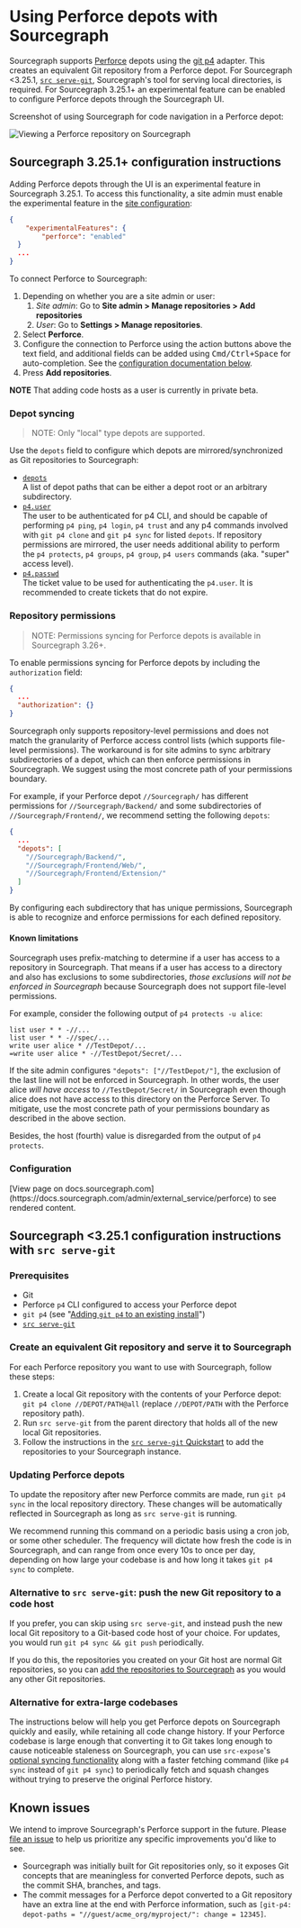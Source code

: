 # Using Perforce depots with Sourcegraph

Sourcegraph supports [Perforce](https://perforce.com) depots using the [git p4](https://git-scm.com/docs/git-p4) adapter. This creates an equivalent Git repository from a Perforce depot. For Sourcegraph <3.25.1, [`src serve-git`](../external_service/src_serve_git.md), Sourcegraph's tool for serving local directories, is required. For Sourcegraph 3.25.1+ an experimental feature can be enabled to configure Perforce depots through the Sourcegraph UI.

Screenshot of using Sourcegraph for code navigation in a Perforce depot:

![Viewing a Perforce repository on Sourcegraph](https://sourcegraphstatic.com/git-p4-example.png)


## Sourcegraph 3.25.1+ configuration instructions

Adding Perforce depots through the UI is an experimental feature in Sourcegraph 3.25.1. To access this functionality, a site admin must enable the experimental feature in the [site configuration](../config/site_config.md):

```json
{
	"experimentalFeatures": {
		"perforce": "enabled"
  }
  ...
}
```

To connect Perforce to Sourcegraph:

1. Depending on whether you are a site admin or user:
   1. *Site admin*: Go to **Site admin > Manage repositories > Add repositories**
   1. *User*: Go to **Settings > Manage repositories**.
1. Select **Perforce**.
1. Configure the connection to Perforce using the action buttons above the text field, and additional fields can be added using <kbd>Cmd/Ctrl+Space</kbd> for auto-completion. See the [configuration documentation below](#configuration).
1. Press **Add repositories**.

**NOTE** That adding code hosts as a user is currently in private beta.

### Depot syncing

> NOTE: Only "local" type depots are supported.

Use the `depots` field to configure which depots are mirrored/synchronized as Git repositories to Sourcegraph:

- [`depots`](perforce.md#depots)<br>A list of depot paths that can be either a depot root or an arbitrary subdirectory.
- [`p4.user`](perforce.md#p4-user)<br>The user to be authenticated for p4 CLI, and should be capable of performing `p4 ping`, `p4 login`, `p4 trust` and any p4 commands involved with `git p4 clone` and `git p4 sync` for listed `depots`. If repository permissions are mirrored, the user needs additional ability to perform the `p4 protects`, `p4 groups`, `p4 group`, `p4 users` commands (aka. "super" access level).
- [`p4.passwd`](perforce.md#p4-passwd)<br>The ticket value to be used for authenticating the `p4.user`. It is recommended to create tickets that do not expire.

### Repository permissions

> NOTE: Permissions syncing for Perforce depots is available in Sourcegraph 3.26+.

To enable permissions syncing for Perforce depots by including the `authorization` field:

```json
{
  ...
  "authorization": {}
}
```

Sourcegraph only supports repository-level permissions and does not match the granularity of Perforce access control lists (which supports file-level permissions). The workaround is for site admins to sync arbitrary subdirectories of a depot, which can then enforce permissions in Sourcegraph. We suggest using the most concrete path of your permissions boundary.

For example, if your Perforce depot `//Sourcegraph/` has different permissions for `//Sourcegraph/Backend/` and some subdirectories of `//Sourcegraph/Frontend/`, we recommend setting the following `depots`:

```json
{
  ...
  "depots": [
    "//Sourcegraph/Backend/",
    "//Sourcegraph/Frontend/Web/",
    "//Sourcegraph/Frontend/Extension/"
  ]
}
```

By configuring each subdirectory that has unique permissions, Sourcegraph is able to recognize and enforce permissions for each defined repository.

#### Known limitations

Sourcegraph uses prefix-matching to determine if a user has access to a repository in Sourcegraph. That means if a user has access to a directory and also has exclusions to some subdirectories, _those exclusions will not be enforced in Sourcegraph_ because Sourcegraph does not support file-level permissions.

For example, consider the following output of `p4 protects -u alice`:

```
list user * * -//...
list user * * -//spec/...
write user alice * //TestDepot/...
=write user alice * -//TestDepot/Secret/...
```

If the site admin configures `"depots": ["//TestDepot/"]`, the exclusion of the last line will not be enforced in Sourcegraph. In other words, the user alice _will have access_ to `//TestDepot/Secret/` in Sourcegraph even though alice does not have access to this directory on the Perforce Server. To mitigate, use the most concrete path of your permissions boundary as described in the above section.

Besides, the host (fourth) value is disregarded from the output of `p4 protects`.

### Configuration

<div markdown-func=jsonschemadoc jsonschemadoc:path="admin/external_service/perforce.schema.json">[View page on docs.sourcegraph.com](https://docs.sourcegraph.com/admin/external_service/perforce) to see rendered content.</div>

## Sourcegraph <3.25.1 configuration instructions with `src serve-git`

### Prerequisites

- Git
- Perforce `p4` CLI configured to access your Perforce depot
- `git p4` (see "[Adding `git p4` to an existing install](https://git.wiki.kernel.org/index.php/GitP4#Adding_git-p4_to_an_existing_install)")
- [`src serve-git`](../external_service/src_serve_git.md)

### Create an equivalent Git repository and serve it to Sourcegraph

For each Perforce repository you want to use with Sourcegraph, follow these steps:

1. Create a local Git repository with the contents of your Perforce depot: `git p4 clone //DEPOT/PATH@all` (replace `//DEPOT/PATH` with the Perforce repository path).
1. Run `src serve-git` from the parent directory that holds all of the new local Git repositories.
1. Follow the instructions in the [`src serve-git` Quickstart](../external_service/src_serve_git.md#quickstart) to add the repositories to your Sourcegraph instance.

### Updating Perforce depots

To update the repository after new Perforce commits are made, run `git p4 sync` in the local repository directory. These changes will be automatically reflected in Sourcegraph as long as `src serve-git` is running.

We recommend running this command on a periodic basis using a cron job, or some other scheduler. The frequency will dictate how fresh the code is in Sourcegraph, and can range from once every 10s to once per day, depending on how large your codebase is and how long it takes `git p4 sync` to complete.

### Alternative to `src serve-git`: push the new Git repository to a code host

If you prefer, you can skip using `src serve-git`, and instead push the new local Git repository to a Git-based code host of your choice. For updates, you would run `git p4 sync && git push` periodically.

If you do this, the repositories you created on your Git host are normal Git repositories, so you can [add the repositories to Sourcegraph](index.md) as you would any other Git repositories.

### Alternative for extra-large codebases

The instructions below will help you get Perforce depots on Sourcegraph quickly and easily, while retaining all code change history. If your Perforce codebase is large enough that converting it to Git takes long enough to cause noticeable staleness on Sourcegraph, you can use `src-expose`'s [optional syncing functionality](../external_service/non-git.md#syncing-repositories) along with a faster fetching command (like `p4 sync` instead of `git p4 sync`) to periodically fetch and squash changes without trying to preserve the original Perforce history.

## Known issues

We intend to improve Sourcegraph's Perforce support in the future. Please [file an issue](https://github.com/sourcegraph/sourcegraph/issues) to help us prioritize any specific improvements you'd like to see.

- Sourcegraph was initially built for Git repositories only, so it exposes Git concepts that are meaningless for converted Perforce depots, such as the commit SHA, branches, and tags.
- The commit messages for a Perforce depot converted to a Git repository have an extra line at the end with Perforce information, such as `[git-p4: depot-paths = "//guest/acme_org/myproject/": change = 12345]`.
